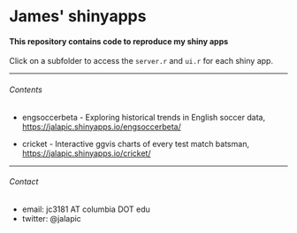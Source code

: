 James' shinyapps
=========

#### This repository contains code to reproduce my shiny apps

Click on a subfolder to access the `server.r` and `ui.r` for each shiny app.   

     
--------  
  
  
###### Contents

+ engsoccerbeta - Exploring historical trends in English soccer data, https://jalapic.shinyapps.io/engsoccerbeta/
  
+ cricket - Interactive ggvis charts of every test match batsman, https://jalapic.shinyapps.io/cricket/ 


      
--------  

###### Contact

* email:  jc3181 AT columbia DOT edu
* twitter:  @jalapic
